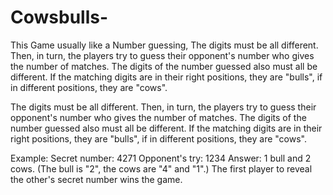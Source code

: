 # Cowsbulls-
This Game usually like a Number guessing, 
The digits must be all different. Then, in turn, 
the players try to guess their opponent's number who gives the number of matches. 
The digits of the number guessed also must all be different. If the matching digits are in their right positions,
they are "bulls", if in different positions, they are "cows".


The digits must be all different. Then, in turn, the players try to guess their opponent's number 
who gives the number of matches. The digits of the number guessed also must all be different. 
If the matching digits are in their right positions, they are "bulls", 
if in different positions, they are "cows". 


Example:
Secret number: 4271
Opponent's try: 1234
Answer: 1 bull and 2 cows. (The bull is "2", the cows are "4" and "1".)
The first player to reveal the other's secret number wins the game.
